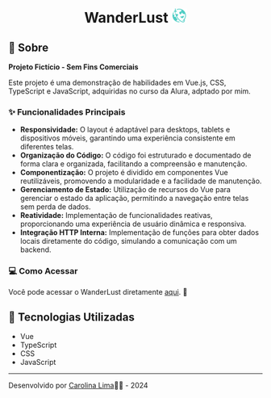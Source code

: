<h1 align="center">
    <p>WanderLust <img src="./src/assets/imagens/logoPequeno.png"/> </p>
</h1>

## 📖 Sobre

**Projeto Fictício - Sem Fins Comerciais** 

Este projeto é uma demonstração de habilidades em Vue.js, CSS, TypeScript e JavaScript, adquiridas no curso da Alura, adptado por mim.

### ✨ Funcionalidades Principais

- **Responsividade:** O layout é adaptável para desktops, tablets e dispositivos móveis, garantindo uma experiência consistente em diferentes telas.
- **Organização do Código:** O código foi estruturado e documentado de forma clara e organizada, facilitando a compreensão e manutenção.
- **Componentização:** O projeto é dividido em componentes Vue reutilizáveis, promovendo a modularidade e a facilidade de manutenção.
- **Gerenciamento de Estado:** Utilização de recursos do Vue para gerenciar o estado da aplicação, permitindo a navegação entre telas sem perda de dados.
- **Reatividade:** Implementação de funcionalidades reativas, proporcionando uma experiência de usuário dinâmica e responsiva.
- **Integração HTTP Interna:** Implementação de funções para obter dados locais diretamente do código, simulando a comunicação com um backend.



### 💻 Como Acessar

Você pode acessar o WanderLust diretamente [aqui](https://eletronics-store.vercel.app/). 👀

## 🚀 Tecnologias Utilizadas

- Vue
- TypeScript
- CSS
- JavaScript

---
Desenvolvido por [Carolina Lima](https://github.com/CarolinaLM)👩‍💻 - 2024